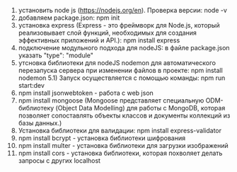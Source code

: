 1) установить node js (https://nodejs.org/en). Проверка версии: node -v
2) добавляем package.json: npm init
3) установка express (Express - это фреймворк для Node.js, который реализовывает слой функций, необходимых для создания эффективных приложений и API.): npm install express
4) подключение модульного подхода для nodeJS: в файле package.json указать "type": "module"
5) утсновка библиотеки для nodeJS nodemon для автоматического перезапуска сервера при изменении файлов в проекте: npm install nodemon
5.1) Запуск осуществляется с помощью команды: npm run start:dev
6) npm install jsonwebtoken - работа с web json
7) npm install mongoose (Mongoose представляет специальную ODM-библиотеку (Object Data Modelling) для работы с MongoDB, которая позволяет сопоставлять объекты классов и документы коллекций из базы данных.)
8) Установка библиотеки для валидации: npm install express-validator
9) npm install bcrypt - установка библиотеки шифрования
10) npm install multer - установка библиотеки для загрузки изображений
11) npm install cors - установка библиотеки, которая похволяет делать запросы с других localhost